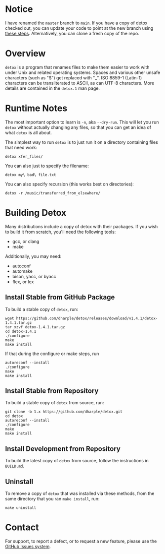 # Notice

I have renamed the `master` branch to `main`.  If you have a copy of detox
checked out, you can update your code to point at the new branch using
[these steps](https://gist.github.com/dharple/79b51d1c2fc0fea64fb84659581a6dc9).
Alternatively, you can clone a fresh copy of the repo.

# Overview

`detox` is a program that renames files to make them easier to work with under
Unix and related operating systems.  Spaces and various other unsafe
characters (such as "$") get replaced with "_".  ISO 8859-1 (Latin-1)
characters can be transliterated to ASCII, as can UTF-8 characters.
More details are contained in the `detox.1` man page.

# Runtime Notes

The most important option to learn is `-n`, aka `--dry-run`.  This will let you
run `detox` without actually changing any files, so that you can get an idea
of what `detox` is all about.

The simplest way to run `detox` is to just run it on a directory containing
files that need work:

```
detox xfer_files/
```

You can also just to specify the filename:

```
detox my\ bad\ file.txt
```

You can also specify recursion (this works best on directories):

```
detox -r /music/transferred_from_elsewhere/
```

# Building Detox

Many distributions include a copy of detox with their packages.  If you wish to
build it from scratch, you'll need the following tools:

- gcc, or clang
- make

Additionally, you may need:

- autoconf
- automake
- bison, yacc, or byacc
- flex, or lex

## Install Stable from GitHub Package

To build a stable copy of `detox`, run:

```
wget https://github.com/dharple/detox/releases/download/v1.4.1/detox-1.4.1.tar.gz
tar xzvf detox-1.4.1.tar.gz
cd detox-1.4.1
./configure
make
make install
```

If that during the configure or make steps, run
```
autoreconf --install
./configure
make
make install
```

## Install Stable from Repository

To build a stable copy of `detox` from source, run:

```
git clone -b 1.x https://github.com/dharple/detox.git
cd detox
autoreconf --install
./configure
make
make install
```

## Install Development from Repository

To build the latest copy of `detox` from source, follow the instructions in
`BUILD.md`.

## Uninstall

To remove a copy of `detox` that was installed via these methods, from the same
directory that you ran `make install`, run:

```
make uninstall
```

# Contact

For support, to report a defect, or to request a new feature, please use the
[GitHub Issues system].

[GitHub Issues system]: https://github.com/dharple/detox/issues/
